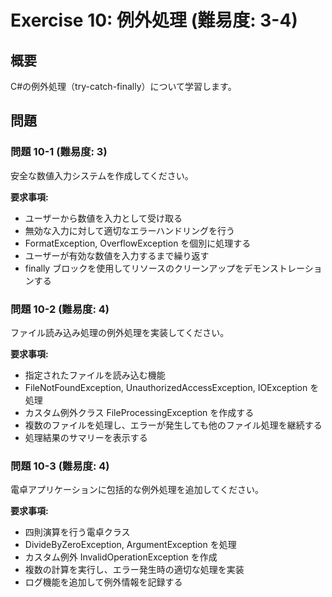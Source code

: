 # Exercise 10: 例外処理 (難易度: 3-4)

## 概要
C#の例外処理（try-catch-finally）について学習します。

## 問題

### 問題 10-1 (難易度: 3)
安全な数値入力システムを作成してください。

**要求事項:**
- ユーザーから数値を入力として受け取る
- 無効な入力に対して適切なエラーハンドリングを行う
- FormatException, OverflowException を個別に処理する
- ユーザーが有効な数値を入力するまで繰り返す
- finally ブロックを使用してリソースのクリーンアップをデモンストレーションする

### 問題 10-2 (難易度: 4)
ファイル読み込み処理の例外処理を実装してください。

**要求事項:**
- 指定されたファイルを読み込む機能
- FileNotFoundException, UnauthorizedAccessException, IOException を処理
- カスタム例外クラス FileProcessingException を作成する
- 複数のファイルを処理し、エラーが発生しても他のファイル処理を継続する
- 処理結果のサマリーを表示する

### 問題 10-3 (難易度: 4)
電卓アプリケーションに包括的な例外処理を追加してください。

**要求事項:**
- 四則演算を行う電卓クラス
- DivideByZeroException, ArgumentException を処理
- カスタム例外 InvalidOperationException を作成
- 複数の計算を実行し、エラー発生時の適切な処理を実装
- ログ機能を追加して例外情報を記録する
